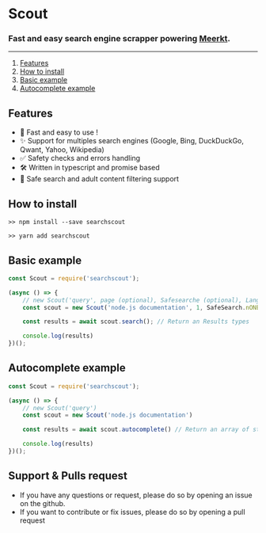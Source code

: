# Scout
### Fast and easy search engine scrapper powering [Meerkt](https://www.meerkt.com).

---
1. [Features](#features)
2. [How to install](#how-to-install)
3. [Basic example](#basic-example)
4. [Autocomplete example](#autocomplete-example)

## Features

- 🚀 Fast and easy to use !
- ✨ Support for multiples search engines (Google, Bing, DuckDuckGo, Qwant, Yahoo, Wikipedia)
- ✅ Safety checks and errors handling
- 🛠 Written in typescript and promise based
- 🍑 Safe search and adult content filtering support


## How to install
``>> npm install --save searchscout``

``>> yarn add searchscout``

## Basic example
```javascript
const Scout = require('searchscout');

(async () => {
    // new Scout('query', page (optional), Safesearche (optional), Language (optional))
    const scout = new Scout('node.js documentation', 1, SafeSearch.nONE, Language["en-US"])

    const results = await scout.search(); // Return an Results types

    console.log(results)
})();
```

## Autocomplete example
```javascript
const Scout = require('searchscout');

(async () => {
    // new Scout('query')
    const scout = new Scout('node.js documentation')

    const results = await scout.autocomplete() // Return an array of string

    console.log(results)
})();
```

## Support & Pulls request
- If you have any questions or request, please do so by opening an issue on the github.
- If you want to contribute or fix issues, please do so by opening a pull request
